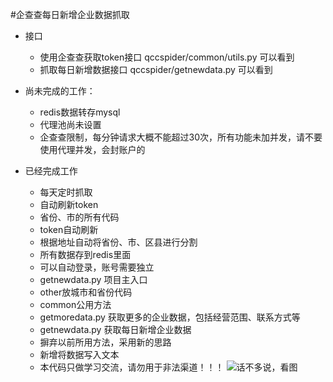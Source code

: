 #企查查每日新增企业数据抓取
* 接口
   * 使用企查查获取token接口 qccspider/common/utils.py 可以看到
   * 抓取每日新增数据接口 qccspider/getnewdata.py 可以看到

* 尚未完成的工作：
    * redis数据转存mysql
    * 代理池尚未设置
    * 企查查限制，每分钟请求大概不能超过30次，所有功能未加并发，请不要使用代理并发，会封账户的
* 已经完成工作
    * 每天定时抓取
    * 自动刷新token
    * 省份、市的所有代码
    * token自动刷新
    * 根据地址自动将省份、市、区县进行分割
    * 所有数据存到redis里面
    * 可以自动登录，账号需要独立
    * getnewdata.py 项目主入口
    * other放城市和省份代码
    * common公用方法
    * getmoredata.py 获取更多的企业数据，包括经营范围、联系方式等
    * getnewdata.py 获取每日新增企业数据
    * 摒弃以前所用方法，采用新的思路
    * 新增将数据写入文本
    * 本代码只做学习交流，请勿用于非法渠道！！！
   ![话不多说，看图](https://github.com/zhaoboy9692/qccspider/blob/master/demo.png)
